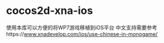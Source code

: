 # cocos2d-xna-ios
使用本库可以方便的将WP7游戏移植到iOS平台
中文支持需要参考https://www.xnadevelop.com/ios/use-chinese-in-monogame/
